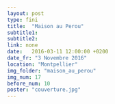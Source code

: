 ```yaml
---
layout: post
type: fini
title:  "Maison au Perou"
subtitle1:
subtitle2:
link: none
date:   2016-03-11 12:00:00 +0200
date_fr: "3 Novembre 2016"
location: "Montpellier"
img_folder: "maison_au_perou"
img_num: 17
before_num: 10
poster: "couverture.jpg"
---
```


